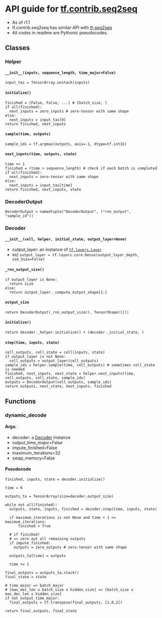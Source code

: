 # API guide for [tf.contrib.seq2seq](https://github.com/tensorflow/tensorflow/blob/r1.1/tensorflow/contrib/seq2seq/)

- As of r1.1
- tf.contrib.seq2seq has similar API with [tf-seq2seq](https://google.github.io/seq2seq/)
- All codes in readme are Pythonic pseudocodes.

## Classes

### Helper

#### `__init__(inputs, sequence_length, time_major=False)`
```
input_tas = TensorArray.unstack(inputs)
```

#### `initialize()`
```
finished = [False, False, ...] # [batch_size, ]
if all(finished):
  next_inputs = zero_inputs # zero-tensor with same shape
else:
  next_inputs = input_tas[0]
return finished, next_inputs
```

#### `sample(time, outputs)`
```
sample_ids = tf.argmax(outputs, axis=-1, dtype=tf.int32)
```

#### `next_inputs(time, outputs, state)`
```
time += 1
finished = (time > sequence_length) # check if each batch is completed
if all(finished):
  next_inputs = zero-tensor with same shape
else:
  next_inputs = input_tas[time]
return finished, next_inputs, state
```

### DecoderOutput
```
DecoderOutput = namedtuple("DecoderOutput", ("rnn_output", "sample_id"))
```

### Decoder

#### `__init__(cell, helper, initial_state, output_layer=None)`
- output_layer: an instance of [`tf.layers.Layer`](https://github.com/tensorflow/tensorflow/blob/master/tensorflow/python/layers/core.py)
- ex) `output_layer = tf.layers.core.Dense(output_layer_depth, use_bias=False)`

#### `_rnn_output_size()`
```
if output_layer is None:
  return size
else:
  return output_layer._compute_output_shape[1:]
```

#### `output_size`
```
return DecoderOutput(_rnn_output_size(), TensorShape([]))
```

#### `initialize()`
```
return decoder._helper.initialize() + (decoder._initial_state, )
```

#### `step(time, inputs, state)`
```
cell_outputs, cell_state = cell(inputs, state)
if output_layer is not None:
  cell_outputs = output_layer(cell_outputs)
sample_ids = helper.sample(time, cell_outputs) # sometimes cell_state is needed
finished, next_inputs, next_state = helper.next_inputs(time, cell_outputs, cell_state, sample_ids)
outputs = DecoderOutput(cell_outputs, sample_ids)
return outputs, next_state, next_inputs, finished
```

## Functions

### dynamic_decode

#### Args:
- decoder: a [Decoder](#decoder) instance
- output_time_major=False
- impute_finished=False
- maximum_iterations=32
- swap_memory=False

#### Pseudocode
```
finished, inputs, state = decoder.initialize()

time = 0

outputs_ta = TensorArray(size=decoder.output_size)

while not all(finished):
  outputs, state, inputs, finished = decoder.step(time, inputs, state)

  if maximum_iterations is not None and time + 1 >= maximum_iterations:
      finished = True

  # if finished!
  # => zero out all remaining outputs
  if impute_finished:
    outputs = zero_outputs # zero-tensor with same shape

  outputs_ta[time] = outputs

  time += 1

final_outputs = outputs_ta.stack()
final_state = state

# time_major => batch_major
# [max_dec_len x batch_size x hidden_size] => [batch_size x max_dec_len x hidden_size]
if not output_time_major:
  final_outputs = tf.transpose(final_outputs, [1,0,2])

return final_outputs, final_state

```
